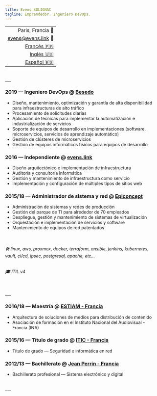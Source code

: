 ```yaml
---
title: Evens SOLIGNAC
tagline: Emprendedor. Ingeniero DevOps.
---
```

||
|-:|
| Paris, Francia :office: |
| [evens@evens.link](#) :e-mail: |
| [Francés :fr:](https://evens.link) |
| [Inglés :us:](https://evens.link/en/) |
| [Español :es:](https://evens.link/es/) |

<br />
___
<br />

<!-- ## Experiencias -->

### 2019 — Ingeniero DevOps @ [Besedo](https://besedo.com/)
- Diseño, mantenimiento, optimización y garantía de alta disponibilidad para infraestructuras de alto tráfico
- Procesamiento de solicitudes diarias
- Aplicación de técnicas para implementar la automatización e industrialización de servicios
- Soporte de equipos de desarrollo en implementaciones (software, microservicios, servicios de aprendizaje automático)
- Gestión de clústeres de microservicios
- Gestión de equipos informáticos físicos para equipos de desarrollo

### 2016 — Independiente @ [evens.link](#)
- Diseño arquitectónico e implementación de infraestructura
- Auditoría y consultoría informática
- Gestión y mantenimiento de infraestructura como servicio
- Implementación y configuración de múltiples tipos de sitios web

### 2015/18 — Administrador de sistema y red @ [Epiconcept](https://www.epiconcept.fr)
- Administración de sistemas y redes de producción
- Gestión del parque de TI para alrededor de 70 empleados
- Despliegue, gestión y mantenimiento de sistemas de virtualización
- Orquestación e implementación de servicios y software
- Mantenimiento de equipos de red patentados
<br />

<!-- ## Habilidades -->

###### :hammer_and_wrench: linux, aws, proxmox, docker, terraform, ansible, jenkins, kubernetes, vault, ci/cd, ipsec, postgresql, apache, etc...
###### :mortar_board: ITIL v4

<br />
___
<br />

<!-- ## Formación -->

### 2016/18 — Maestría @ [ESTIAM - Francia](https://www.estiam.education)
- Arquitectura de soluciones de medios para distribución de contenido
- Asociación de formación en el Instituto Nacional del Audiovisual - Francia (INA)

### 2015/16 — Título de grado @ [ITIC - Francia](https://www.iticparis.com)
- Título de grado — Seguridad e informática en red

### 2012/13 — Bachillerato @ [Jean Perrin - Francia](https://www.jeanperrin.org/portail/)
- Bachillerato profesional — Sistema electrónico y digital

<br />
___
<br />
